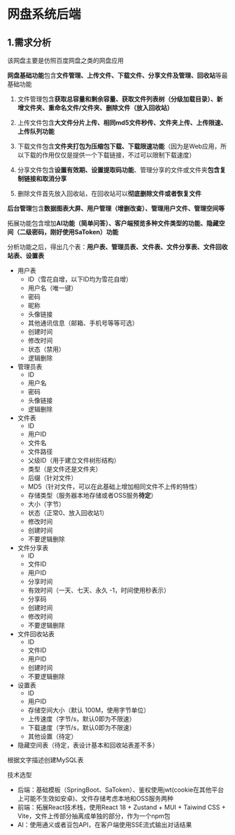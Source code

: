 # 网盘系统后端

## 1.需求分析

该网盘主要是仿照百度网盘之类的网盘应用

**网盘基础功能**包含**文件管理、上传文件、下载文件、分享文件及管理、回收站**等最基础功能

1. 文件管理包含**获取总容量和剩余容量、获取文件列表树（分级加载目录）、新增文件夹、重命名文件/文件夹、删除文件（放入回收站）**
2. 上传文件包含**大文件分片上传、相同md5文件秒传、文件夹上传、上传限速、上传队列功能**
3. 下载文件包含**文件夹打包为压缩包下载、下载限速功能**（因为是Web应用，所以下载的作用仅仅是提供一个下载链接，不过可以限制下载速度）

4. 分享文件包含**设置有效期、设置提取码功能**、管理分享的文件或文件夹**包含复制链接和取消分享**

5. 删除文件首先放入回收站，在回收站可以**彻底删除文件或者恢复文件**

**后台管理**包含**数据图表大屏、用户管理（增删改查）、管理用户文件、管理空间等**

拓展功能包含增加**AI功能（简单问答）、客户端预览多种文件类型的功能、隐藏空间（二级密码，刚好使用SaToken）功能**

分析功能之后，得出几个表：**用户表、管理员表、文件表、文件分享表、文件回收站表、设置表**

- 用户表
  - ID（雪花自增，以下ID均为雪花自增）
  - 用户名（唯一键）
  - 密码
  - 昵称
  - 头像链接
  - 其他通讯信息（邮箱、手机号等等可选）
  - 创建时间
  - 修改时间
  - 状态（禁用）
  - 逻辑删除
- 管理员表
  - ID
  - 用户名
  - 密码
  - 头像链接
  - 逻辑删除
- 文件表
  - ID
  - 用户ID
  - 文件名
  - 文件路径
  - 父级ID（用于建立文件树形结构）
  - 类型（是文件还是文件夹）
  - 后缀（针对文件）
  - MD5（针对文件，可以在此基础上增加相同文件不上传的特性）
  - 存储类型（服务器本地存储或者OSS服务**待定**）
  - 大小（字节）
  - 状态（正常0、放入回收站1）
  - 修改时间
  - 创建时间
  - 不要逻辑删除
- 文件分享表
  - ID
  - 文件ID
  - 用户ID
  - 分享时间
  - 有效时间（一天、七天、永久 -1，时间使用秒表示）
  - 分享码
  - 创建时间
  - 修改时间
  - 不要逻辑删除
- 文件回收站表
  - ID
  - 文件ID
  - 用户ID
  - 创建时间
  - 不要逻辑删除
- 设置表
  - ID
  - 用户ID
  - 存储空间大小（默认 100M，使用字节单位）
  - 上传速度（字节/s，默认0即为不限速）
  - 下载速度（字节/s，默认0即为不限速）
  - 其他设置（待定）
- 隐藏空间表（待定，表设计基本和回收站表差不多）

根据文字描述创建MySQL表



技术选型

- 后端：基础模板（SpringBoot、SaToken）、鉴权使用jwt(cookie在其他平台上可能不生效如安卓)、文件存储考虑本地和OSS服务两种
- 前端：拓展React技术栈，使用React 18 + Zustand + MUI + Taiwind CSS + Vite，文件上传部分抽离成单独的部分，作为一个npm包
- AI：使用通义或者豆包API，在客户端使用SSE流式输出对话结果





